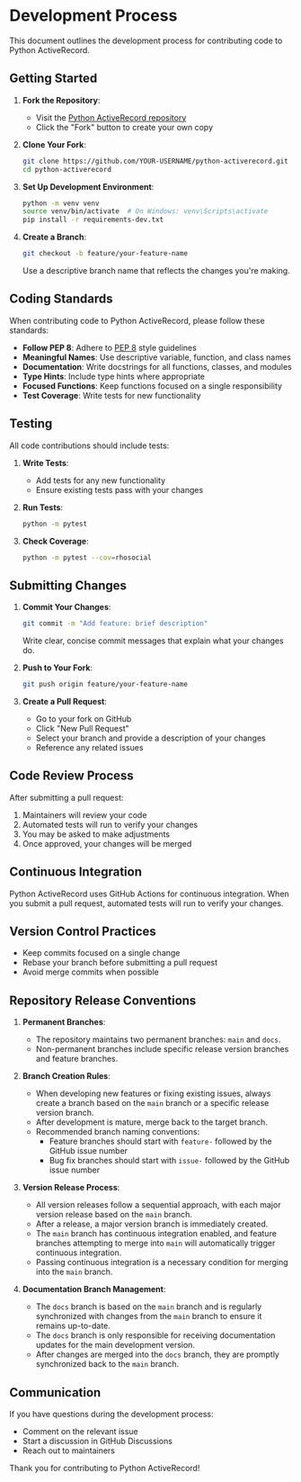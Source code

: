 # Development Process

This document outlines the development process for contributing code to Python ActiveRecord.

## Getting Started

1. **Fork the Repository**:
   - Visit the [Python ActiveRecord repository](https://github.com/rhosocial/python-activerecord)
   - Click the "Fork" button to create your own copy

2. **Clone Your Fork**:
   ```bash
   git clone https://github.com/YOUR-USERNAME/python-activerecord.git
   cd python-activerecord
   ```

3. **Set Up Development Environment**:
   ```bash
   python -m venv venv
   source venv/bin/activate  # On Windows: venv\Scripts\activate
   pip install -r requirements-dev.txt
   ```

4. **Create a Branch**:
   ```bash
   git checkout -b feature/your-feature-name
   ```
   Use a descriptive branch name that reflects the changes you're making.

## Coding Standards

When contributing code to Python ActiveRecord, please follow these standards:

- **Follow PEP 8**: Adhere to [PEP 8](https://www.python.org/dev/peps/pep-0008/) style guidelines
- **Meaningful Names**: Use descriptive variable, function, and class names
- **Documentation**: Write docstrings for all functions, classes, and modules
- **Type Hints**: Include type hints where appropriate
- **Focused Functions**: Keep functions focused on a single responsibility
- **Test Coverage**: Write tests for new functionality

## Testing

All code contributions should include tests:

1. **Write Tests**:
   - Add tests for any new functionality
   - Ensure existing tests pass with your changes

2. **Run Tests**:
   ```bash
   python -m pytest
   ```

3. **Check Coverage**:
   ```bash
   python -m pytest --cov=rhosocial
   ```

## Submitting Changes

1. **Commit Your Changes**:
   ```bash
   git commit -m "Add feature: brief description"
   ```
   Write clear, concise commit messages that explain what your changes do.

2. **Push to Your Fork**:
   ```bash
   git push origin feature/your-feature-name
   ```

3. **Create a Pull Request**:
   - Go to your fork on GitHub
   - Click "New Pull Request"
   - Select your branch and provide a description of your changes
   - Reference any related issues

## Code Review Process

After submitting a pull request:

1. Maintainers will review your code
2. Automated tests will run to verify your changes
3. You may be asked to make adjustments
4. Once approved, your changes will be merged

## Continuous Integration

Python ActiveRecord uses GitHub Actions for continuous integration. When you submit a pull request, automated tests will run to verify your changes.

## Version Control Practices

- Keep commits focused on a single change
- Rebase your branch before submitting a pull request
- Avoid merge commits when possible

## Repository Release Conventions

1. **Permanent Branches**:
   - The repository maintains two permanent branches: `main` and `docs`.
   - Non-permanent branches include specific release version branches and feature branches.

2. **Branch Creation Rules**:
   - When developing new features or fixing existing issues, always create a branch based on the `main` branch or a specific release version branch.
   - After development is mature, merge back to the target branch.
   - Recommended branch naming conventions:
     - Feature branches should start with `feature-` followed by the GitHub issue number
     - Bug fix branches should start with `issue-` followed by the GitHub issue number

3. **Version Release Process**:
   - All version releases follow a sequential approach, with each major version release based on the `main` branch.
   - After a release, a major version branch is immediately created.
   - The `main` branch has continuous integration enabled, and feature branches attempting to merge into `main` will automatically trigger continuous integration.
   - Passing continuous integration is a necessary condition for merging into the `main` branch.

4. **Documentation Branch Management**:
   - The `docs` branch is based on the `main` branch and is regularly synchronized with changes from the `main` branch to ensure it remains up-to-date.
   - The `docs` branch is only responsible for receiving documentation updates for the main development version.
   - After changes are merged into the `docs` branch, they are promptly synchronized back to the `main` branch.

## Communication

If you have questions during the development process:

- Comment on the relevant issue
- Start a discussion in GitHub Discussions
- Reach out to maintainers

Thank you for contributing to Python ActiveRecord!